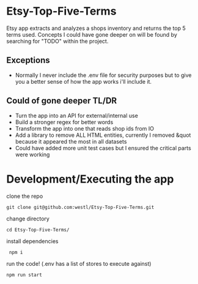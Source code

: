 # Etsy-Top-Five-Terms
Etsy app extracts and analyzes a shops inventory and returns the top 5 terms used. 
Concepts I could have gone deeper on will be found by searching for "TODO" within the project.


## Exceptions 
- Normally I never include the .env file for security purposes but to give you a better sense of how the app works i'll include it.


## Could of gone deeper TL/DR 
- Turn the app into an API for external/internal use
- Build a stronger regex for better words
- Transform the app into one that reads shop ids from IO
- Add a library to remove ALL HTML entities, currently I removed &quot because it appeared the most in all datasets
- Could have added more unit test cases but I ensured the critical parts were working

# Development/Executing the app
clone the repo
```shell
git clone git@github.com:westl/Etsy-Top-Five-Terms.git
```
change directory
```shell
cd Etsy-Top-Five-Terms/
```
install dependencies
```shell
 npm i
```
run the code! (.env has a list of stores to execute against)
```shell
npm run start
```
